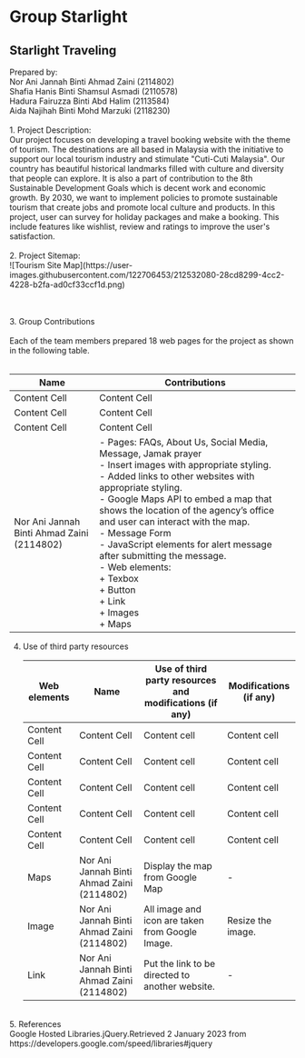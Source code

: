 # Group Starlight 
<h2> Starlight Traveling </h2> 
Prepared by: <br>
Nor Ani Jannah Binti Ahmad Zaini (2114802) <br>
Shafia Hanis Binti Shamsul Asmadi (2110578) <br>
Hadura Fairuzza Binti Abd Halim (2113584) <br> 
Aida Najihah Binti Mohd Marzuki (2118230) <br> <br>
1. Project Description: <br>
Our project focuses on developing a travel booking website with the theme of tourism. The destinations are all based in Malaysia with the initiative to support our local tourism industry and stimulate "Cuti-Cuti Malaysia". Our country has beautiful historical landmarks filled with culture and diversity that people can explore. It is also a part of contribution to the 8th Sustainable Development Goals which is decent work and economic growth. By 2030, we want to implement policies to promote sustainable tourism that create jobs and promote local culture and products. In this project, user can survey for holiday packages and make a booking. This include features like wishlist, review and ratings to improve the user's satisfaction. <br><br>
2. Project Sitemap:<br>
![Tourism Site Map](https://user-images.githubusercontent.com/122706453/212532080-28cd8299-4cc2-4228-b2fa-ad0cf33ccf1d.png)

<br><br>
3. Group Contributions <br><br>
   Each of the team members prepared 18 web pages for the project as shown in the following table.
   <br><br>
   
   | Name  | Contributions |
   | ------------- | ------------- |
   | Content Cell  | Content Cell  |
   | Content Cell  | Content Cell  |
   | Content Cell  | Content Cell  |
   | Nor Ani Jannah Binti Ahmad Zaini <br> (2114802)  | - Pages: FAQs, About Us, Social Media, Message, Jamak prayer <br> - Insert images with appropriate styling. <br> - Added links to other websites with appropriate styling. <br> - Google Maps API to embed a map that shows the location of the agency’s office and user can interact with the map. <br> - Message Form <br> - JavaScript elements for alert message after submitting the message. <br> - Web elements: <br> + Texbox <br> + Button <br> + Link <br> + Images <br> + Maps  |
   
4. Use of third party resources 
   <br>
   
   | Web elements  | Name | Use of third party resources and modifications (if any) | Modifications (if any) |
   | ------------- | ------------- | ------------- | ------------- |
   | Content Cell  | Content Cell  | Content cell  | Content cell  |
   | Content Cell  | Content Cell  | Content cell  | Content cell  |
   | Content Cell  | Content Cell  | Content cell  | Content cell  |
   | Content Cell  | Content Cell  | Content cell  | Content cell  |
   | Content Cell  | Content Cell  | Content cell  | Content cell  |
   | Maps  | Nor Ani Jannah Binti Ahmad Zaini <br> (2114802)  | Display the map from Google Map  | -  |
   | Image | Nor Ani Jannah Binti Ahmad Zaini <br> (2114802)  | All image and icon are taken from Google Image.  | Resize the image.  |
   | Link  | Nor Ani Jannah Binti Ahmad Zaini <br> (2114802)  | Put the link to be directed to another website.  | -  |
<br>
5.  References
<br>
Google Hosted Libraries.jQuery.Retrieved 2 January 2023 from <br> https://developers.google.com/speed/libraries#jquery
   
   
  




  
